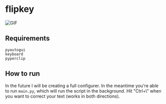 # flipkey
![GIF](https://i.imgur.com/4Vq53P5.gif)

## Requirements
```
pyautogui
keyboard
pyperclip
```

## How to run
In the future I will be creating a full configurer. In the meantime you're able to run `main.py`, which will run the script in the background.
Hit "Ctrl+\\" when you want to correct your text (works in both directions).
